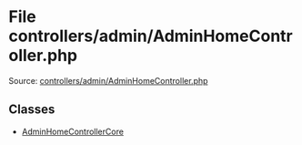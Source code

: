 File controllers/admin/AdminHomeController.php
=========

Source: [controllers/admin/AdminHomeController.php](https://github.com/PrestaShop/PrestaShop/blob/1.5.6.0/controllers/admin/AdminHomeController.php)


Classes
-------

* [AdminHomeControllerCore](class.AdminHomeControllerCore.md)

